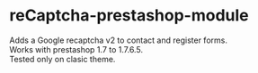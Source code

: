 # reCaptcha-prestashop-module
Adds a Google recaptcha v2 to contact and register forms.<br>
Works with prestashop 1.7 to 1.7.6.5.<br>
Tested only on clasic theme.
